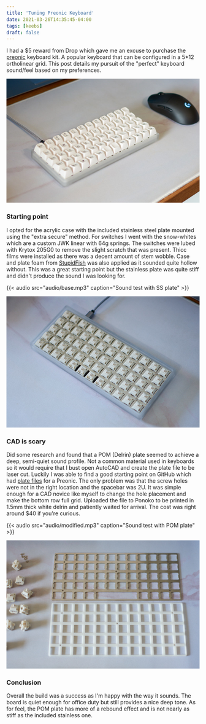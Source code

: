 ```yaml
---
title: 'Tuning Preonic Keyboard'
date: 2021-03-26T14:35:45-04:00
tags: [keebs]
draft: false
---
```


I had a $5 reward from Drop which gave me an excuse to purchase the [preonic](https://drop.com/buy/preonic-mechanical-keyboard) keyboard kit. A popular keyboard that can be configured in a 5\*12 ortholinear grid. This post details my pursuit of the &quot;perfect&quot; keyboard sound/feel based on my preferences.

![Preonic keyboard](images/preonic.jpg)

### Starting point

I opted for the acrylic case with the included stainless steel plate mounted using the &quot;extra secure&quot; method. For switches I went with the snow-whites which are a custom JWK linear with 64g springs. The switches were lubed with Krytox 205G0 to remove the slight scratch that was present. Thicc films were installed as there was a decent amount of stem wobble. Case and plate foam from [StupidFish](https://stupidfish.design/collections/keyboard-foams/products/preonic-v3-case-and-plate-foam-set) was also applied as it sounded quite hollow without. This was a great starting point but the stainless plate was quite stiff and didn't produce the sound I was looking for.

{{< audio src="audio/base.mp3" caption="Sound test with SS plate" >}}

![Stainless steel plate and switches](images/ss-plate.jpg)

### CAD is scary

Did some research and found that a POM (Delrin) plate seemed to achieve a deep, semi-quiet sound profile. Not a common material used in keyboards so it would require that I bust open AutoCAD and create the plate file to be laser cut. Luckily I was able to find a good starting point on GitHub which had [plate files](https://github.com/vnz/mkb-plates/tree/main/preonic) for a Preonic. The only problem was that the screw holes were not in the right location and the spacebar was 2U. It was simple enough for a CAD novice like myself to change the hole placement and make the bottom row full grid. Uploaded the file to Ponoko to be printed in 1.5mm thick white delrin and patiently waited for arrival. The cost was right around $40 if you&apos;re curious.

{{< audio src="audio/modified.mp3" caption="Sound test with POM plate" >}}

![POM plate next to stainless](images/plates.jpg)

### Conclusion

Overall the build was a success as I&apos;m happy with the way it sounds. The board is quiet enough for office duty but still provides a nice deep tone. As for feel, the POM plate has more of a rebound effect and is not nearly as stiff as the included stainless one.
